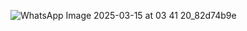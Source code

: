 ![WhatsApp Image 2025-03-15 at 03 41 20_82d74b9e](https://github.com/user-attachments/assets/f6bffe27-697f-4b38-954d-de8d13ed64b2)
